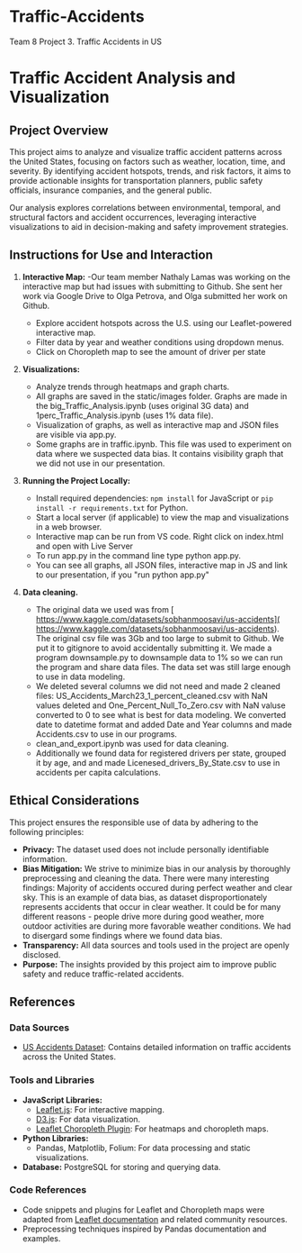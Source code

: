 # Traffic-Accidents
Team 8 Project 3. Traffic Accidents in US

# Traffic Accident Analysis and Visualization

## Project Overview
This project aims to analyze and visualize traffic accident patterns across the United States, focusing on factors such as weather, location, time, and severity. By identifying accident hotspots, trends, and risk factors, it aims to provide actionable insights for transportation planners, public safety officials, insurance companies, and the general public.

Our analysis explores correlations between environmental, temporal, and structural factors and accident occurrences, leveraging interactive visualizations to aid in decision-making and safety improvement strategies.

## Instructions for Use and Interaction
1. **Interactive Map:**
   -Our team member Nathaly Lamas was working on the interactive map but had issues with submitting to Github. She sent her work via Google Drive to Olga Petrova, and Olga submitted her work on Github.
   - Explore accident hotspots across the U.S. using our Leaflet-powered interactive map.
   - Filter data by year and weather conditions using dropdown menus.
   - Click on Choropleth map to see the amount of driver per state

2. **Visualizations:**
   - Analyze trends through heatmaps and graph charts.
   - All graphs are saved in the static/images folder. Graphs are made in the big_Traffic_Analysis.ipynb (uses original 3G data) and 1perc_Traffic_Analysis.ipynb (uses 1% data file). 
   - Visualization of graphs, as well as interactive map and JSON files are visible via app.py.
   - Some graphs are in traffic.ipynb. This file was used to experiment on data where we suspected data bias. It contains visibility graph that we did not use in our presentation.
  

3. **Running the Project Locally:**
   - Install required dependencies: `npm install` for JavaScript or `pip install -r requirements.txt` for Python.
   - Start a local server (if applicable) to view the map and visualizations in a web browser.
   - Interactive map can be run from VS code. Right click on index.html and open with Live Server
   - To run app.py in the command line type python app.py.
   - You can see all graphs, all JSON files, interactive map in JS and link to our presentation, if you "run python app.py"

4. **Data cleaning.** 
   - The original data we used was from [ https://www.kaggle.com/datasets/sobhanmoosavi/us-accidents]( https://www.kaggle.com/datasets/sobhanmoosavi/us-accidents). The original csv file was 3Gb and too large to submit to Github. We put it to gitignore to avoid accidentally submitting it. We made a program downsample.py to downsample data to 1% so we can run the program and share data files. The data set was still large enough to use in data modeling.
   -  We deleted several columns we did not need and made 2 cleaned files: US_Accidents_March23_1_percent_cleaned.csv with NaN values deleted and One_Percent_Null_To_Zero.csv with NaN valuse converted to 0 to see what is best for data modeling. We converted date to datetime format and added Date and Year columns and made Accidents.csv to use in our programs. 
   -  clean_and_export.ipynb was used for data cleaning.
   -  Additionally we found data for registered drivers per state, grouped it by age, and and made Licenesed_drivers_By_State.csv to use in accidents per capita calculations.

## Ethical Considerations
This project ensures the responsible use of data by adhering to the following principles:
- **Privacy:** The dataset used does not include personally identifiable information.
- **Bias Mitigation:** We strive to minimize bias in our analysis by thoroughly preprocessing and cleaning the data. There were many interesting findings: Majority of accidents occured during perfect weather and clear sky. This is an example of data bias, as dataset disproportionately represents accidents that occur in clear weather. It could be for many different reasons - people drive more during good weather, more outdoor activities are during more favorable weather conditions. We had to disergard some findings where we found data bias.
- **Transparency:** All data sources and tools used in the project are openly disclosed.
- **Purpose:** The insights provided by this project aim to improve public safety and reduce traffic-related accidents.

## References
### Data Sources
- [US Accidents Dataset](https://www.kaggle.com/datasets/sobhanmoosavi/us-accidents/data?select=US_Accidents_March23.csv): Contains detailed information on traffic accidents across the United States.

### Tools and Libraries
- **JavaScript Libraries:**
  - [Leaflet.js](https://leafletjs.com/): For interactive mapping.
  - [D3.js](https://d3js.org/): For data visualization.
  - [Leaflet Choropleth Plugin](https://github.com/Leaflet/Leaflet.heat): For heatmaps and choropleth maps.
- **Python Libraries:**
  - Pandas, Matplotlib, Folium: For data processing and static visualizations.
- **Database:** PostgreSQL for storing and querying data.

### Code References
- Code snippets and plugins for Leaflet and Choropleth maps were adapted from [Leaflet documentation](https://leafletjs.com/) and related community resources.
- Preprocessing techniques inspired by Pandas documentation and examples.




